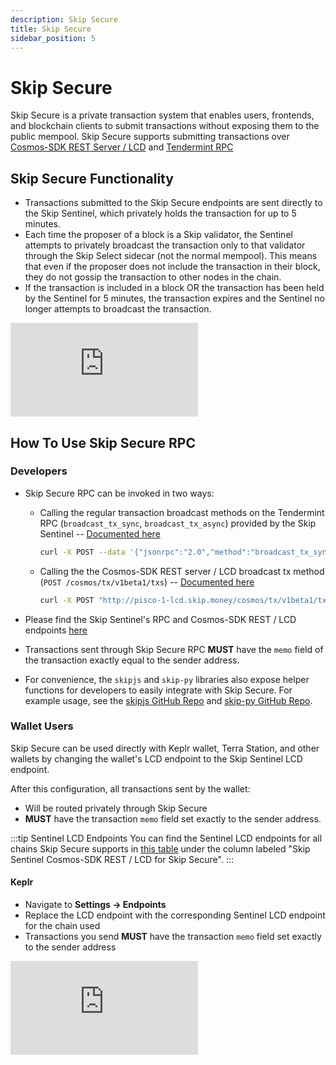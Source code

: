 ```yaml
---
description: Skip Secure
title: Skip Secure
sidebar_position: 5
---
```


# Skip Secure

Skip Secure is a private transaction system that enables users, frontends, and blockchain clients to submit transactions without exposing them to the public mempool. Skip Secure supports submitting transactions over [Cosmos-SDK REST Server / LCD](https://docs.cosmos.network/main/core/grpc_rest#rest-server) and [Tendermint RPC](https://docs.cosmos.network/main/core/grpc_rest#tendermint-rpc)

## Skip Secure Functionality

- Transactions submitted to the Skip Secure endpoints are sent directly to the Skip Sentinel, which privately holds the transaction for up to 5 minutes.
- Each time the proposer of a block is a Skip validator, the Sentinel attempts to privately broadcast the transaction only to that validator through the Skip Select sidecar (not the normal mempool).
  This means that even if the proposer does not include the transaction in their block, they do not gossip the transaction to other nodes in the chain.
- If the transaction is included in a block OR the transaction has been held by the Sentinel for 5 minutes, the transaction expires and the Sentinel no longer attempts to broadcast the transaction.

<iframe className="video" src="https://www.youtube.com/embed/GDxaLOljqyo" title="YouTube video player" frameborder="0" allow="accelerometer; autoplay; clipboard-write; encrypted-media; gyroscope; picture-in-picture; web-share" allowfullscreen></iframe>

## How To Use Skip Secure RPC

### Developers

- Skip Secure RPC can be invoked in two ways:

  - Calling the regular transaction broadcast methods on the Tendermint RPC (`broadcast_tx_sync`, `broadcast_tx_async`) provided by the Skip Sentinel -- [Documented here](https://docs.tendermint.com/v0.34/rpc/)
    ```bash
    curl -X POST --data '{"jsonrpc":"2.0","method":"broadcast_tx_sync","params":["<base64_encoded_tx_hash>"],"id":1}' -H "Content-Type: application/json" http://pisco-1-api.skip.money/
    ```
  - Calling the the Cosmos-SDK REST server / LCD broadcast tx method (`POST /cosmos/tx/v1beta1/txs`) -- [Documented here](https://docs.figment.io/api-reference/node-api/cosmos-lcd/#/txs)
    ```bash
    curl -X POST "http://pisco-1-lcd.skip.money/cosmos/tx/v1beta1/txs" -H "accept: application/json" -H "Content-Type: application/json" -d '{ "tx": { "msg": [ "string" ], "fee": { "gas": "5000", "amount": [ { "denom\": "uluna", "amount": "50" } ] }, "memo": "memo_here", "signature": { "signature": "MEUCIQD02fsDPra8MtbRsyB1w7bqTM55Wu138zQbFcWx4+CFyAIge5WNPfKIuvzBZ69MyqHsqD8S1IwiEp+iUb6VSdtlpgY=", "pub_key": { "type": "tendermint/PubKeySecp256k1", "value": "Avz04VhtKJh8ACCVzlI8aTosGy0ikFXKIVHQ3jKMrosH" }, "account_number": "0", "sequence": "0" } }, "mode": "sync", "sequences": [ "1" ], "fee_granter": "terra1wg2mlrxdmnnkkykgqg4znky86nyrtc45q336yv"}'
    ```

- Please find the Skip Sentinel's RPC and Cosmos-SDK REST / LCD endpoints [here](select/3-chain-configuration.md)
- Transactions sent through Skip Secure RPC **MUST** have the `memo` field of the transaction exactly equal to the sender address.
- For convenience, the `skipjs` and `skip-py` libraries also expose helper functions for developers to easily integrate with Skip Secure.
  For example usage, see the [skipjs GitHub Repo](https://github.com/skip-mev/skipjs) and [skip-py GitHub Repo](https://github.com/skip-mev/skip-py).

### Wallet Users

Skip Secure can be used directly with Keplr wallet, Terra Station, and other wallets by changing the wallet's LCD endpoint to the Skip Sentinel LCD endpoint.

After this configuration, all transactions sent by the wallet:

- Will be routed privately through Skip Secure
- **MUST** have the transaction `memo` field set exactly to the sender address.

:::tip Sentinel LCD Endpoints
You can find the Sentinel LCD endpoints for all chains Skip Secure supports in [this table](select/3-chain-configuration.md#mainnets) under the column labeled "Skip Sentinel Cosmos-SDK REST / LCD for Skip Secure".
:::

#### Keplr

- Navigate to **Settings -> Endpoints**
- Replace the LCD endpoint with the corresponding Sentinel LCD endpoint for the chain used
- Transactions you send **MUST** have the transaction `memo` field set exactly to the sender address

<iframe className="video" src="https://www.youtube.com/embed/-MnIJlP0bC0" title="YouTube video player" frameborder="0" allow="accelerometer; autoplay; clipboard-write; encrypted-media; gyroscope; picture-in-picture; web-share" allowfullscreen></iframe>
